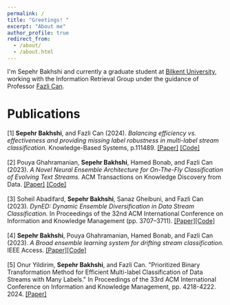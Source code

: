 ```yaml
---
permalink: /
title: "Greetings! "
excerpt: "About me"
author_profile: true
redirect_from: 
  - /about/
  - /about.html
---
```



I'm Sepehr Bakhshi and currently a graduate student at [Bilkent University](https://w3.bilkent.edu.tr/bilkent/), working with the Information Retrieval Group under the guidance of Professor [Fazli Can](https://www.cs.bilkent.edu.tr/~canf/).

# Publications
[1] **Sepehr Bakhshi**, and Fazli Can (2024). *Balancing efficiency vs. effectiveness and providing missing label robustness in multi-label stream classification.* Knowledge-Based Systems, p.111489. [[Paper]](https://www.sciencedirect.com/science/article/pii/S0950705124001242) [[Code]](https://github.com/sepehrbakhshi/ML-BELS)<br /> <br />
[2] Pouya Ghahramanian, **Sepehr Bakhshi**, Hamed Bonab, and Fazli Can (2023). *A Novel Neural Ensemble Architecture for On-The-Fly Classification of Evolving Text Streams.* ACM Transactions on Knowledge Discovery from Data. [[Paper]](https://dl.acm.org/doi/abs/10.1145/3639054) [[Code]](https://github.com/PouyaGhahramanian/AdaNEN)<br /> <br />
[3] Soheil Abadifard, **Sepehr Bakhshi**, Sanaz Gheibuni, and Fazli Can (2023). *DynED: Dynamic Ensemble Diversification in Data Stream Classification.* In Proceedings of the 32nd ACM International Conference on Information and Knowledge Management (pp. 3707–3711). [[Paper]](https://dl.acm.org/doi/abs/10.1145/3583780.3615266)[[Code]](https://github.com/soheilabadifard/DynED)<br /> <br />
[4] **Sepehr Bakhshi**, Pouya Ghahramanian, Hamed Bonab, and Fazli Can (2023). *A Broad ensemble learning system for drifting stream classification.* IEEE Access. [[Paper]](https://ieeexplore.ieee.org/abstract/document/10225305/)[[Code]](https://github.com/sepehrbakhshi/BELS)<br /> <br />
[5] Onur Yildirim, **Sepehr Bakhshi**, and Fazli Can. "Prioritized Binary Transformation Method for Efficient Multi-label Classification of Data Streams with Many Labels." In Proceedings of the 33rd ACM International Conference on Information and Knowledge Management, pp. 4218-4222. 2024. [[Paper]](https://dl.acm.org/doi/abs/10.1145/3627673.3679980/)
